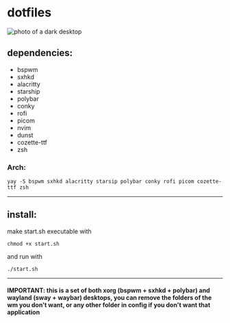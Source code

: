 # dotfiles

![photo of a dark desktop](https://github.com/gabriela-tomazzi/dot/blob/main/warm_desktop.png)

## dependencies:

* bspwm
* sxhkd
* alacritty
* starship
* polybar
* conky
* rofi
* picom
* nvim
* dunst
* cozette-ttf
* zsh

### Arch:
```
yay -S bspwm sxhkd alacritty starsip polybar conky rofi picom cozette-ttf zsh
```
***
## install: 
make start.sh executable with
```
chmod +x start.sh
```
and run with
```
./start.sh
```
***

#### IMPORTANT: this is a set of both xorg (bspwm + sxhkd + polybar) and wayland (sway + waybar) desktops, you can remove the folders of the wm you don't want, or any other folder in config if you don't want that application

